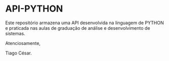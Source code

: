 # API-PYTHON


Este repositório armazena uma API desenvolvida na linguagem de PYTHON e praticada nas aulas de graduação de análise e desenvolvimento de sistemas.


Atenciosamente,


Tiago César.